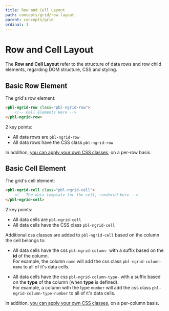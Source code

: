 ```yaml
---
title: Row and Cell Layout
path: concepts/grid/row-layout
parent: concepts/grid
ordinal: 1
---
```

# Row and Cell Layout

The **Row and Cell Layout** refer to the structure of data rows and row child elements, regarding DOM structure, CSS and styling.

## Basic Row Element

The grid's row element:

```html
<pbl-ngrid-row class="pbl-ngrid-row">
    <!-- Cell Elements Here -->
</pbl-ngrid-row>
```

2 key points:

- All data rows are `pbl-ngrid-row`
- All data rows have the CSS class `pbl-ngrid-row`

In addition, [you can apply your own CSS classes](../../../features/grid/row-class), on a per-row basis.

## Basic Cell Element

The grid's cell element:

```html
<pbl-ngrid-cell class="pbl-ngrid-cell">
    <!-- The data template for the cell, rendered here -->
</pbl-ngrid-cell>
```

2 key points:

- All data cells are `pbl-ngrid-cell`
- All data cells have the CSS class `pbl-ngrid-cell`

Additional css classes are added to `pbl-ngrid-cell` based on the column the cell belongs to:

- All data cells have the css `pbl-ngrid-column-` with a suffix based on the **id** of the column.  
  For example, the column `name` will add the css class `pbl-ngrid-column-name` to all of it's data cells.

- All data cells have the css `pbl-ngrid-column-type-` with a suffix based on the **type** of the column (when **type** is defined).  
  For example, a column with the type `number` will add the css class `pbl-ngrid-column-type-number` to all of it's data cells.

In addition, [you can apply your own CSS classes](../../columns/column-model#column-definition), on a per-column basis.
